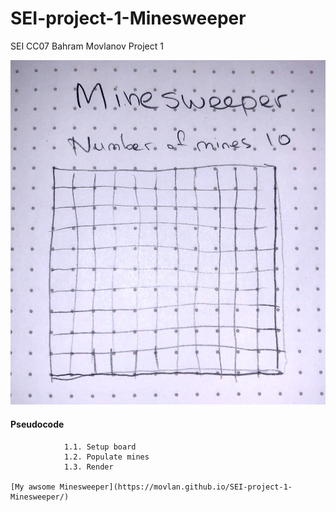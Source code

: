 # SEI-project-1-Minesweeper

SEI CC07 Bahram Movlanov
Project 1 

![Wireframe](source/images/wireframe.jpg)

#### Pseudocode
``` //  1. Initialize game
            1.1. Setup board
            1.2. Populate mines
            1.3. Render
        
[My awsome Minesweeper](https://movlan.github.io/SEI-project-1-Minesweeper/)

